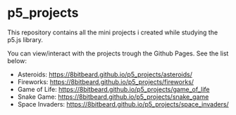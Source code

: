 # p5_projects
This repository contains all the mini projects i created while studying the p5.js library.

You can view/interact with the projects trough the Github Pages. See the list below:
- Asteroids: https://8bitbeard.github.io/p5_projects/asteroids/
- Fireworks: https://8bitbeard.github.io/p5_projects/fireworks/
- Game of Life: https://8bitbeard.github.io/p5_projects/game_of_life
- Snake Game: https://8bitbeard.github.io/p5_projects/snake_game
- Space Invaders: https://8bitbeard.github.io/p5_projects/space_invaders/
